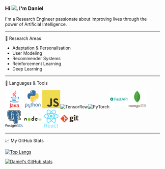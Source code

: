 ### Hi <img src="https://raw.githubusercontent.com/MartinHeinz/MartinHeinz/master/wave.gif" width="30px">, I'm Daniel

I'm a Research Engineer passionate about improving lives through the power of Artificial Intelligence.

---

📘 Research Areas

* Adaptation & Personalisation
* User Modeling
* Recommender Systems
* Reinforcement Learning
* Deep Learning

---

🧰 Languages & Tools

<img src="https://github.com/devicons/devicon/blob/master/icons/java/java-original-wordmark.svg" alt="Java" width="60" height="60"/><img src="https://github.com/devicons/devicon/blob/master/icons/python/python-original-wordmark.svg" alt="Python" width="60" height="60"/><img src="https://github.com/devicons/devicon/blob/master/icons/javascript/javascript-original.svg" alt="Javascript" width="60" height="60"/><img src="https://github.com/valohai/ml-logos/blob/master/tensorflow-tf.svg" alt="Tensorflow" width="60" height="60"/><img src="https://github.com/valohai/ml-logos/blob/master/pytorch.svg" alt="PyTorch" width="60" height="60"/><img src="https://github.com/devicons/devicon/blob/master/icons/fastapi/fastapi-original-wordmark.svg" alt="FastAPI" width="60" height="60"/><img src="https://github.com/devicons/devicon/blob/master/icons/mongodb/mongodb-original-wordmark.svg" alt="MongoDB" width="60" height="60"/><img src="https://github.com/devicons/devicon/blob/master/icons/postgresql/postgresql-original-wordmark.svg" alt="PostgreSQL" width="60" height="60"/><img src="https://github.com/devicons/devicon/blob/master/icons/nodejs/nodejs-original-wordmark.svg" alt="Node" width="60" height="60"/><img src="https://github.com/devicons/devicon/blob/master/icons/react/react-original-wordmark.svg" alt="React" width="60" height="60"/><img src="https://github.com/devicons/devicon/blob/master/icons/git/git-original-wordmark.svg" alt="git" width="60" height="60"/>

---

📈 My GitHub Stats

[![Top Langs](https://github-readme-stats.vercel.app/api/top-langs/?username=httpdaniel&hide=html,css,shaderlab,hlsl,c%23,jupyter%20notebook&theme=buefy)](https://github.com/anuraghazra/github-readme-stats)

[![Daniel's GitHub stats](https://github-readme-stats.vercel.app/api?username=httpdaniel&theme=buefy)](https://github.com/anuraghazra/github-readme-stats)
